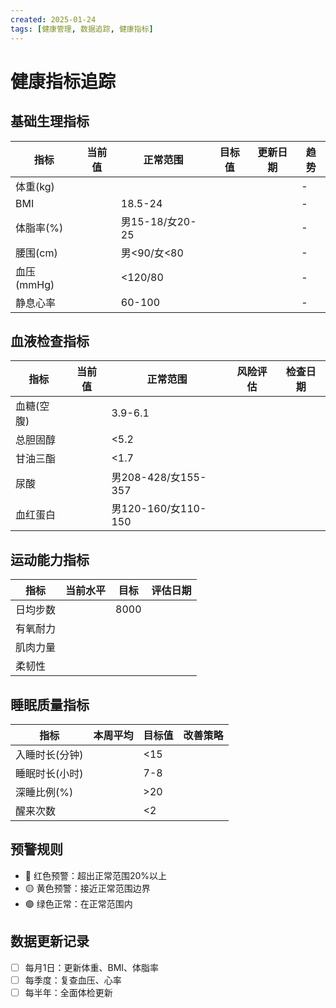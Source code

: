 ```yaml
---
created: 2025-01-24
tags: [健康管理, 数据追踪, 健康指标]
---
```


# 健康指标追踪

## 基础生理指标
| 指标 | 当前值 | 正常范围 | 目标值 | 更新日期 | 趋势 |
|-----|--------|---------|--------|----------|------|
| 体重(kg) |  |  |  |  | - |
| BMI |  | 18.5-24 |  |  | - |
| 体脂率(%) |  | 男15-18/女20-25 |  |  | - |
| 腰围(cm) |  | 男<90/女<80 |  |  | - |
| 血压(mmHg) |  | <120/80 |  |  | - |
| 静息心率 |  | 60-100 |  |  | - |

## 血液检查指标
| 指标 | 当前值 | 正常范围 | 风险评估 | 检查日期 |
|-----|--------|---------|----------|----------|
| 血糖(空腹) |  | 3.9-6.1 |  |  |
| 总胆固醇 |  | <5.2 |  |  |
| 甘油三酯 |  | <1.7 |  |  |
| 尿酸 |  | 男208-428/女155-357 |  |  |
| 血红蛋白 |  | 男120-160/女110-150 |  |  |

## 运动能力指标
| 指标 | 当前水平 | 目标 | 评估日期 |
|-----|----------|------|----------|
| 日均步数 |  | 8000 |  |
| 有氧耐力 |  |  |  |
| 肌肉力量 |  |  |  |
| 柔韧性 |  |  |  |

## 睡眠质量指标
| 指标 | 本周平均 | 目标值 | 改善策略 |
|-----|----------|--------|----------|
| 入睡时长(分钟) |  | <15 |  |
| 睡眠时长(小时) |  | 7-8 |  |
| 深睡比例(%) |  | >20 |  |
| 醒来次数 |  | <2 |  |

## 预警规则
- 🔴 红色预警：超出正常范围20%以上
- 🟡 黄色预警：接近正常范围边界
- 🟢 绿色正常：在正常范围内

## 数据更新记录
- [ ] 每月1日：更新体重、BMI、体脂率
- [ ] 每季度：复查血压、心率
- [ ] 每半年：全面体检更新